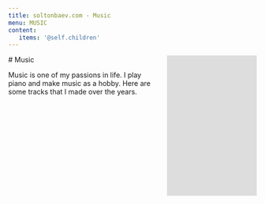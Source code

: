 ```yaml
---
title: soltonbaev.com - Music
menu: MUSIC
content:
   items: '@self.children'
---
```


<div class="columns">
<div class="column col-6 col-md-12">
# Music
<p> Music is one of my passions in life. I play piano and make music as a hobby. Here are some tracks that I made over the years.</p></div>
<div class="column col-6 col-md-12">
<iframe width="500" height="285" sandbox="allow-same-origin allow-scripts allow-popups allow-forms" scrolling="false" src="https://www.soundclick.com/artist/external/standalone_embed.cfm?bandID=160901&compact=true&showPlaylist=true" style="border:0px; max-width: 90vw; max-height: 80vh; margin:0 auto;"></iframe>
</div>
</div>

